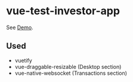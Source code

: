 # vue-test-investor-app

See [Demo](https://vue-test-investor-app.web.app/).

## Used

- vuetify
- vue-draggable-resizable (Desktop section)
- vue-native-websocket (Transactions section)